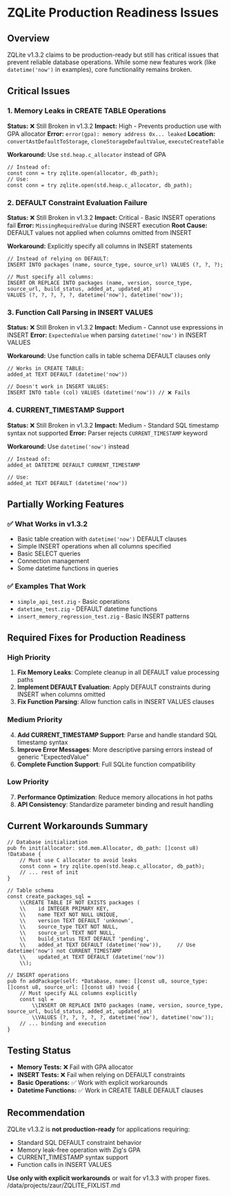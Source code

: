 # ZQLite Production Readiness Issues

## Overview
ZQLite v1.3.2 claims to be production-ready but still has critical issues that prevent reliable database operations. While some new features work (like `datetime('now')` in examples), core functionality remains broken.

## Critical Issues

### 1. Memory Leaks in CREATE TABLE Operations
**Status:** ❌ Still Broken in v1.3.2
**Impact:** High - Prevents production use with GPA allocator
**Error:** `error(gpa): memory address 0x... leaked`
**Location:** `convertAstDefaultToStorage`, `cloneStorageDefaultValue`, `executeCreateTable`

**Workaround:** Use `std.heap.c_allocator` instead of GPA
```zig
// Instead of:
const conn = try zqlite.open(allocator, db_path);
// Use:
const conn = try zqlite.open(std.heap.c_allocator, db_path);
```

### 2. DEFAULT Constraint Evaluation Failure
**Status:** ❌ Still Broken in v1.3.2
**Impact:** Critical - Basic INSERT operations fail
**Error:** `MissingRequiredValue` during INSERT execution
**Root Cause:** DEFAULT values not applied when columns omitted from INSERT

**Workaround:** Explicitly specify all columns in INSERT statements
```zig
// Instead of relying on DEFAULT:
INSERT INTO packages (name, source_type, source_url) VALUES (?, ?, ?);

// Must specify all columns:
INSERT OR REPLACE INTO packages (name, version, source_type, source_url, build_status, added_at, updated_at)
VALUES (?, ?, ?, ?, ?, datetime('now'), datetime('now'));
```

### 3. Function Call Parsing in INSERT VALUES
**Status:** ❌ Still Broken in v1.3.2
**Impact:** Medium - Cannot use expressions in INSERT
**Error:** `ExpectedValue` when parsing `datetime('now')` in INSERT VALUES

**Workaround:** Use function calls in table schema DEFAULT clauses only
```zig
// Works in CREATE TABLE:
added_at TEXT DEFAULT (datetime('now'))

// Doesn't work in INSERT VALUES:
INSERT INTO table (col) VALUES (datetime('now')) // ❌ Fails
```

### 4. CURRENT_TIMESTAMP Support
**Status:** ❌ Still Broken in v1.3.2
**Impact:** Medium - Standard SQL timestamp syntax not supported
**Error:** Parser rejects `CURRENT_TIMESTAMP` keyword

**Workaround:** Use `datetime('now')` instead
```zig
// Instead of:
added_at DATETIME DEFAULT CURRENT_TIMESTAMP

// Use:
added_at TEXT DEFAULT (datetime('now'))
```

## Partially Working Features

### ✅ What Works in v1.3.2
- Basic table creation with `datetime('now')` DEFAULT clauses
- Simple INSERT operations when all columns specified
- Basic SELECT queries
- Connection management
- Some datetime functions in queries

### ✅ Examples That Work
- `simple_api_test.zig` - Basic operations
- `datetime_test.zig` - DEFAULT datetime functions
- `insert_memory_regression_test.zig` - Basic INSERT patterns

## Required Fixes for Production Readiness

### High Priority
1. **Fix Memory Leaks**: Complete cleanup in all DEFAULT value processing paths
2. **Implement DEFAULT Evaluation**: Apply DEFAULT constraints during INSERT when columns omitted
3. **Fix Function Parsing**: Allow function calls in INSERT VALUES clauses

### Medium Priority
4. **Add CURRENT_TIMESTAMP Support**: Parse and handle standard SQL timestamp syntax
5. **Improve Error Messages**: More descriptive parsing errors instead of generic "ExpectedValue"
6. **Complete Function Support**: Full SQLite function compatibility

### Low Priority
7. **Performance Optimization**: Reduce memory allocations in hot paths
8. **API Consistency**: Standardize parameter binding and result handling

## Current Workarounds Summary

```zig
// Database initialization
pub fn init(allocator: std.mem.Allocator, db_path: []const u8) !Database {
    // Must use C allocator to avoid leaks
    const conn = try zqlite.open(std.heap.c_allocator, db_path);
    // ... rest of init
}

// Table schema
const create_packages_sql =
    \\CREATE TABLE IF NOT EXISTS packages (
    \\    id INTEGER PRIMARY KEY,
    \\    name TEXT NOT NULL UNIQUE,
    \\    version TEXT DEFAULT 'unknown',
    \\    source_type TEXT NOT NULL,
    \\    source_url TEXT NOT NULL,
    \\    build_status TEXT DEFAULT 'pending',
    \\    added_at TEXT DEFAULT (datetime('now')),     // Use datetime('now') not CURRENT_TIMESTAMP
    \\    updated_at TEXT DEFAULT (datetime('now'))
    \\);

// INSERT operations
pub fn addPackage(self: *Database, name: []const u8, source_type: []const u8, source_url: []const u8) !void {
    // Must specify ALL columns explicitly
    const sql =
        \\INSERT OR REPLACE INTO packages (name, version, source_type, source_url, build_status, added_at, updated_at)
        \\VALUES (?, ?, ?, ?, ?, datetime('now'), datetime('now'));
    // ... binding and execution
}
```

## Testing Status

- **Memory Tests:** ❌ Fail with GPA allocator
- **INSERT Tests:** ❌ Fail when relying on DEFAULT constraints
- **Basic Operations:** ✅ Work with explicit workarounds
- **Datetime Functions:** ✅ Work in CREATE TABLE DEFAULT clauses

## Recommendation

ZQLite v1.3.2 is **not production-ready** for applications requiring:
- Standard SQL DEFAULT constraint behavior
- Memory leak-free operation with Zig's GPA
- CURRENT_TIMESTAMP syntax support
- Function calls in INSERT VALUES

**Use only with explicit workarounds** or wait for v1.3.3 with proper fixes.</content>
<parameter name="filePath">/data/projects/zaur/ZQLITE_FIXLIST.md
